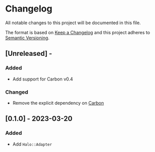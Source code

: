 # Changelog

All notable changes to this project will be documented in this file.

The format is based on [Keep a Changelog](http://keepachangelog.com/en/1.0.0/)
and this project adheres to [Semantic Versioning](http://semver.org/spec/v2.0.0.html).

## [Unreleased] - 

### Added
- Add support for Carbon v0.4

### Changed
- Remove the explicit dependency on [Carbon](https://github.com/luckyframework/carbon)

## [0.1.0] - 2023-03-20

### Added
- Add `Halo::Adapter`
